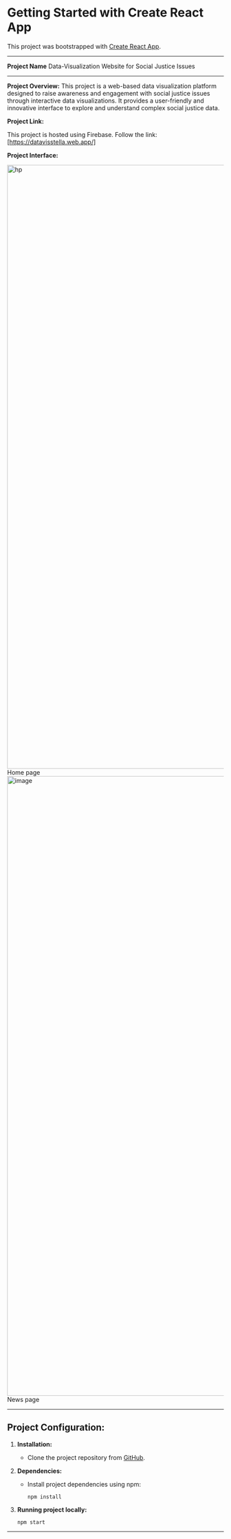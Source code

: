 # Getting Started with Create React App

This project was bootstrapped with [Create React App](https://github.com/facebook/create-react-app).

---

**Project Name**
Data-Visualization Website for Social Justice Issues

---

**Project Overview:**
This project is a web-based data visualization platform designed to raise awareness and engagement with social justice issues through interactive data visualizations. It provides a user-friendly and innovative interface to explore and understand complex social justice data.

**Project Link:**

This project is hosted using Firebase.
Follow the link: [https://datavisstella.web.app/]

**Project Interface:**

<img width="1403" alt="hp" src="https://github.com/stellaWangg/Dataviz-project/assets/91721862/6fbb4435-6ae2-45d3-8848-0094384e2f8c">
Home page

<img width="1440" alt="image" src="https://github.com/stellaWangg/Dataviz-project/assets/91721862/bfc9a829-8155-4148-8d6c-2707ff8e64fa">
News page

---

## **Project Configuration:**

1. **Installation:**

   - Clone the project repository from [GitHub]([https://github.com/stellaWangg/Dataviz-project/]).

2. **Dependencies:**

   - Install project dependencies using npm:
     ```
     npm install
     ```

3. **Running project locally:**
   ```
   npm start
   ```
---

